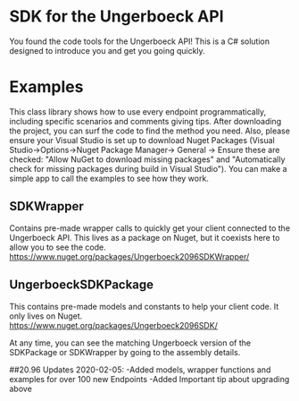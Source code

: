 SDK for the Ungerboeck API 
==========================

You found the code tools for the Ungerboeck API!  This is a C# solution designed to introduce you and get you going quickly.

# Examples
This class library shows how to use every endpoint programmatically, including specific scenarios and comments giving tips.  After downloading the project, you can surf the code to find the method you need.  Also, please ensure your Visual Studio is set up to download Nuget Packages (Visual Studio->Options->Nuget Package Manager-> General -> Ensure these are checked: "Allow NuGet to download missing packages" and "Automatically check for missing packages during build in Visual Studio").  You can make a simple app to call the examples to see how they work.

## SDKWrapper 
Contains pre-made wrapper calls to quickly get your client connected to the Ungerboeck API.  This lives as a package on Nuget, but it coexists here to allow you to see the code.  
https://www.nuget.org/packages/Ungerboeck2096SDKWrapper/

## UngerboeckSDKPackage 
This contains pre-made models and constants to help your client code.  It only lives on Nuget.  
https://www.nuget.org/packages/Ungerboeck2096SDK/

At any time, you can see the matching Ungerboeck version of the SDKPackage or SDKWrapper by going to the assembly details.

##20.96 Updates 2020-02-05:
-Added models, wrapper functions and examples for over 100 new Endpoints
-Added Important tip about upgrading above